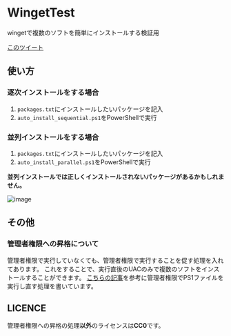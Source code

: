 # WingetTest
wingetで複数のソフトを簡単にインストールする検証用

[このツイート](https://twitter.com/mkc1370/status/1567036982215450625)

## 使い方
### 逐次インストールをする場合
1. `packages.txt`にインストールしたいパッケージを記入
2. `auto_install_sequential.ps1`をPowerShellで実行

### 並列インストールをする場合
1. `packages.txt`にインストールしたいパッケージを記入
2. `auto_install_parallel.ps1`をPowerShellで実行

**並列インストールでは正しくインストールされないパッケージがあるかもしれません。**

![image](https://user-images.githubusercontent.com/40651807/189394031-230a119f-149b-4b2a-bca9-6fbc3bdf0b10.png)

## その他
### 管理者権限への昇格について
管理者権限で実行していなくても、管理者権限で実行することを促す処理を入れてあります。
これをすることで、実行直後のUACのみで複数のソフトをインストールすることができます。
[こちらの記事](https://www.cats-insteadof-pc.net/wpdb/index.php/2021/12/31/runas/)を参考に管理者権限でPS1ファイルを実行し直す処理を書いています。

## LICENCE
管理者権限への昇格の処理**以外**のライセンスは**CC0**です。
